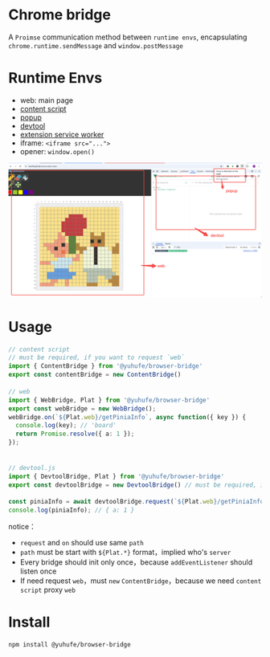 # Chrome bridge

A `Proimse` communication method between `runtime envs`, encapsulating `chrome.runtime.sendMessage` and `window.postMessage`


# Runtime Envs
- web: main page
- [content script](https://developer.chrome.com/docs/extensions/develop/concepts/content-scripts)
- [popup](https://developer.chrome.com/docs/extensions/develop/ui/add-popup)
- [devtool](https://developer.chrome.com/docs/extensions/how-to/devtools/extend-devtools)
- [extension service worker](https://developer.chrome.com/docs/extensions/develop/concepts/service-workers/basics)
- iframe: `<iframe src="...">`
- opener: `window.open()`

![image](./assets/runtime_envs.png)

# Usage

```typescript
// content script 
// must be required, if you want to request `web`
import { ContentBridge } from '@yuhufe/browser-bridge'
export const contentBridge = new ContentBridge() 

// web
import { WebBridge, Plat } from '@yuhufe/browser-bridge'
export const webBridge = new WebBridge();
webBridge.on(`${Plat.web}/getPiniaInfo`, async function({ key }) {
  console.log(key); // 'board'
  return Promise.resolve({ a: 1 });
});


// devtool.js
import { DevtoolBridge, Plat } from '@yuhufe/browser-bridge'
export const devtoolBridge = new DevtoolBridge() // must be required, if you want to request `web`

const piniaInfo = await devtoolBridge.request(`${Plat.web}/getPiniaInfo`, { key: 'board' });
console.log(piniaInfo); // { a: 1 }
```

notice：
- `request` and `on` should use same `path`
- `path` must be start with `${Plat.*}` format，implied who's `server`
- Every bridge should init only once，because `addEventListener` should listen once
- If need request `web`，must `new` `ContentBridge`，because we need `content script` proxy `web`

# Install

```
npm install @yuhufe/browser-bridge
```
